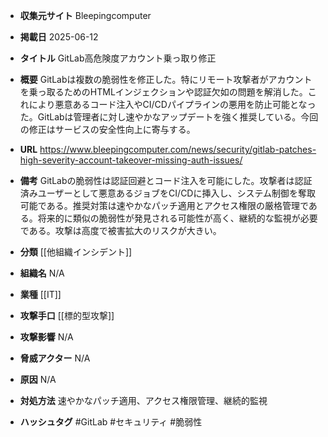- **収集元サイト**
Bleepingcomputer

- **掲載日**
2025-06-12

- **タイトル**
GitLab高危険度アカウント乗っ取り修正

- **概要**
GitLabは複数の脆弱性を修正した。特にリモート攻撃者がアカウントを乗っ取るためのHTMLインジェクションや認証欠如の問題を解消した。これにより悪意あるコード注入やCI/CDパイプラインの悪用を防止可能となった。GitLabは管理者に対し速やかなアップデートを強く推奨している。今回の修正はサービスの安全性向上に寄与する。

- **URL**
https://www.bleepingcomputer.com/news/security/gitlab-patches-high-severity-account-takeover-missing-auth-issues/

- **備考**
GitLabの脆弱性は認証回避とコード注入を可能にした。攻撃者は認証済みユーザーとして悪意あるジョブをCI/CDに挿入し、システム制御を奪取可能である。推奨対策は速やかなパッチ適用とアクセス権限の厳格管理である。将来的に類似の脆弱性が発見される可能性が高く、継続的な監視が必要である。攻撃は高度で被害拡大のリスクが大きい。

- **分類**
[[他組織インシデント]]

- **組織名**
N/A

- **業種**
[[IT]]

- **攻撃手口**
[[標的型攻撃]]

- **攻撃影響**
N/A

- **脅威アクター**
N/A

- **原因**
N/A

- **対処方法**
速やかなパッチ適用、アクセス権限管理、継続的監視

- **ハッシュタグ**
#GitLab #セキュリティ #脆弱性
